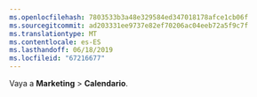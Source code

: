 ```yaml
---
ms.openlocfilehash: 7803533b3a48e329584ed347018178afce1cb06f
ms.sourcegitcommit: ad203331ee9737e82ef70206ac04eeb72a5f9c7f
ms.translationtype: MT
ms.contentlocale: es-ES
ms.lasthandoff: 06/18/2019
ms.locfileid: "67216677"
---
```

Vaya a **Marketing** > **Calendario**.